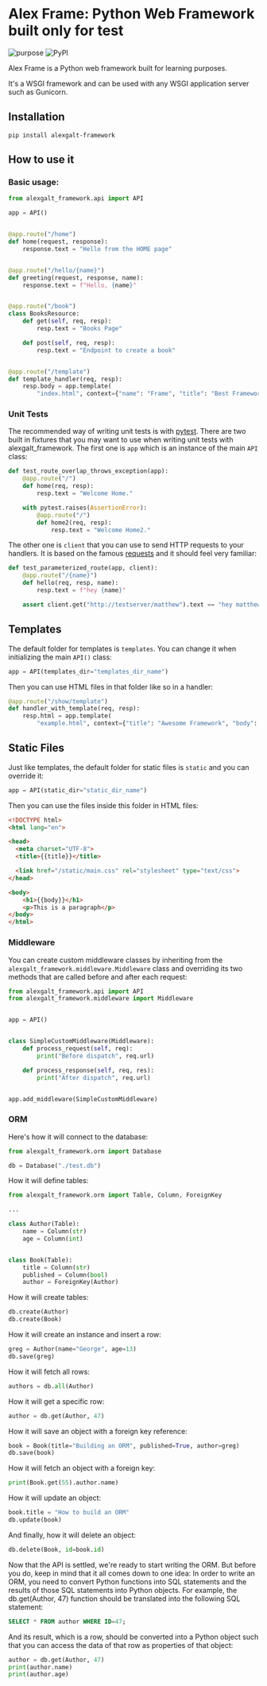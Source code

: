 # Alex Frame: Python Web Framework built only for test

![purpose](https://img.shields.io/badge/purpose-learning-green.svg)
![PyPI](https://img.shields.io/pypi/v/alexgalt_framework.svg)

Alex Frame is a Python web framework built for learning purposes.

It's a WSGI framework and can be used with any WSGI application server such as Gunicorn.

## Installation

```shell
pip install alexgalt-framework
```


## How to use it

### Basic usage:

```python
from alexgalt_framework.api import API

app = API()


@app.route("/home")
def home(request, response):
    response.text = "Hello from the HOME page"


@app.route("/hello/{name}")
def greeting(request, response, name):
    response.text = f"Hello, {name}"


@app.route("/book")
class BooksResource:
    def get(self, req, resp):
        resp.text = "Books Page"

    def post(self, req, resp):
        resp.text = "Endpoint to create a book"


@app.route("/template")
def template_handler(req, resp):
    resp.body = app.template(
        "index.html", context={"name": "Frame", "title": "Best Framework"}).encode()
```

### Unit Tests

The recommended way of writing unit tests is with [pytest](https://docs.pytest.org/en/latest/). There are two built in fixtures
that you may want to use when writing unit tests with alexgalt_framework. The first one is `app` which is an instance of the main `API` class:

```python
def test_route_overlap_throws_exception(app):
    @app.route("/")
    def home(req, resp):
        resp.text = "Welcome Home."

    with pytest.raises(AssertionError):
        @app.route("/")
        def home2(req, resp):
            resp.text = "Welcome Home2."
```

The other one is `client` that you can use to send HTTP requests to your handlers. It is based on the famous [requests](https://requests.readthedocs.io/) and it should feel very familiar:

```python
def test_parameterized_route(app, client):
    @app.route("/{name}")
    def hello(req, resp, name):
        resp.text = f"hey {name}"

    assert client.get("http://testserver/matthew").text == "hey matthew"
```

## Templates

The default folder for templates is `templates`. You can change it when initializing the main `API()` class:

```python
app = API(templates_dir="templates_dir_name")
```

Then you can use HTML files in that folder like so in a handler:

```python
@app.route("/show/template")
def handler_with_template(req, resp):
    resp.html = app.template(
        "example.html", context={"title": "Awesome Framework", "body": "welcome to the future!"})
```

## Static Files

Just like templates, the default folder for static files is `static` and you can override it:

```python
app = API(static_dir="static_dir_name")
```

Then you can use the files inside this folder in HTML files:

```html
<!DOCTYPE html>
<html lang="en">

<head>
  <meta charset="UTF-8">
  <title>{{title}}</title>

  <link href="/static/main.css" rel="stylesheet" type="text/css">
</head>

<body>
    <h1>{{body}}</h1>
    <p>This is a paragraph</p>
</body>
</html>
```

### Middleware

You can create custom middleware classes by inheriting from the `alexgalt_framework.middleware.Middleware` class and overriding its two methods
that are called before and after each request:

```python
from alexgalt_framework.api import API
from alexgalt_framework.middleware import Middleware


app = API()


class SimpleCustomMiddleware(Middleware):
    def process_request(self, req):
        print("Before dispatch", req.url)

    def process_response(self, req, res):
        print("After dispatch", req.url)


app.add_middleware(SimpleCustomMiddleware)
```


### ORM

Here's how it will connect to the database:
```python
from alexgalt_framework.orm import Database

db = Database("./test.db")
```
How it will define tables:

```python
from alexgalt_framework.orm import Table, Column, ForeignKey

...

class Author(Table):
    name = Column(str)
    age = Column(int)


class Book(Table):
    title = Column(str)
    published = Column(bool)
    author = ForeignKey(Author)
```
How it will create tables:

```python
db.create(Author)
db.create(Book)
```

How it will create an instance and insert a row:

```python
greg = Author(name="George", age=13)
db.save(greg)
```

How it will fetch all rows:

```python
authors = db.all(Author)
```

How it will get a specific row:

```python
author = db.get(Author, 47)
```
How it will save an object with a foreign key reference:
```python
book = Book(title="Building an ORM", published=True, author=greg)
db.save(book)
```
How it will fetch an object with a foreign key:
```python
print(Book.get(55).author.name)
```
How it will update an object:

```python
book.title = "How to build an ORM"
db.update(book)
```
And finally, how it will delete an object:

```python
db.delete(Book, id=book.id)
```
Now that the API is settled, we're ready to start writing the ORM. But before you do, keep in mind that it all comes down to one idea: In order to write an ORM, you need to convert Python functions into SQL statements and the results of those SQL statements into Python objects. For example, the db.get(Author, 47) function should be translated into the following SQL statement:
```sql
SELECT * FROM author WHERE ID=47;
```
And its result, which is a row, should be converted into a Python object such that you can access the data of that row as properties of that object:

```python
author = db.get(Author, 47)
print(author.name)
print(author.age)
```